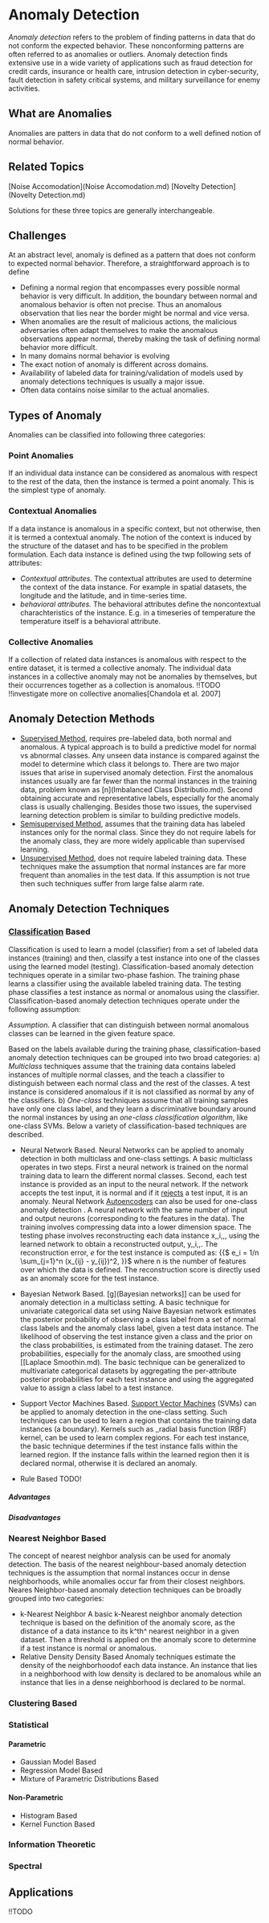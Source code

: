 # Anomaly Detection
_Anomaly detection_ refers to the problem of finding patterns in data that do not conform the expected behavior.
These nonconforming patterns are often referred to as anomalies or outliers. Anomaly detection finds extensive use in a wide variety of applications such as fraud detection for credit cards, insurance or health care, intrusion detection in cyber-security, fault detection in safety critical systems, and military surveillance for enemy activities.
## What are Anomalies
Anomalies are patters in data that do not conform to a well defined notion of normal behavior.
## Related Topics
[Noise Accomodation](Noise Accomodation.md)
[Novelty Detection](Novelty Detection.md)

Solutions for these three topics are generally interchangeable.

## Challenges

At an abstract level, anomaly is defined as a pattern that does not conform to expected normal behavior.
Therefore, a straightforward approach is to define
* Defining a normal region that encompasses every possible normal behavior is very difficult. In addition, the boundary between normal and anomalous behavior is often not precise. Thus an anomalous observation that lies near the border might be normal and vice versa.
* When anomalies are the result of malicious actions, the malicious adversaries often adapt themselves to make the anomalous observations appear normal, thereby making the task of defining normal behavior more difficult.
* In many domains normal behavior is evolving
* The exact notion of anomaly is different across domains.
* Availability of labeled data for training/validation of models used by anomaly detections techniques is usually a major issue.
* Often data contains noise similar to the actual anomalies.

## Types of Anomaly
Anomalies can be classified into following three categories:

### Point Anomalies
If an individual data instance can be considered as anomalous with respect to the rest of the data, then the instance is termed a point anomaly. This is the simplest type of anomaly.

### Contextual Anomalies
If  a data instance is anomalous in a specific context, but not otherwise, then it is termed a contextual anomaly. The notion of the context is induced by the structure of the dataset and has to be specified in the problem formulation. Each data instance is defined using the twp following sets of attributes:
* _Contextual attributes._ The contextual attributes are used to determine the context of the data instance. For example in spatial datasets, the longitude and the latitude, and in time-series time.
* _behavioral attributes._ The behavioral attributes define the noncontextual charachteristics of the instance. E.g. in a timeseries of temperature the temperature itself is a behavioral attribute.

### Collective Anomalies
If a collection of related data instances is anomalous with respect to the entire dataset, it is termed a collective anomaly. The individual data instances in a collective anomaly may not be anomalies by themselves, but their occurrences together as a collection is anomalous.
!!TODO
!!investigate more on collective anomalies[Chandola et al. 2007]

## Anomaly Detection Methods
* [Supervised Method](SupervisedMachineLearning.md), requires pre-labeled data, both normal and anomalous. A typical approach is to build a predictive model for normal vs abnormal classes. Any unseen data instance is compared against the model to determine which class it belongs to. There are two major issues that arise in supervised anomaly detection. First the anomalous instances usually are far fewer than the normal instances in the training data, problem known as [n](Imbalanced Class Distributio.md). Second obtaining accurate and representative labels, especially for the anomaly class is usually challenging. Besides those two issues, the supervised learning detection problem is similar to building predictive models.
* [Semisupervised Method](SemiSupervisedMachineLearning.md), assumes that the training data has labeled instances only for the normal class. Since they do not require labels for the anomaly class, they are more widely applicable than supervised learning.
* [Unsupervised Method](UnsupervisedMachineLearning.md), does not require labeled training data. These techniques make the assumption that normal instances are far more frequent than anomalies in the test data. If this assumption is not true then such techniques suffer from large false alarm rate.

## Anomaly Detection Techniques

### [Classification](Classification.md) Based
Classification is used to learn a model (classifier) from a set of labeled data instances (training) and then, classify a test instance into one of the classes using the learned model (testing). Classification-based anomaly detection techniques operate in a similar two-phase fashion. The training phase learns a classifier using the available labeled training data. The testing phase classifies a test instance as normal or anomalous using the classifier.
Classification-based anomaly detection techniques operate under the following assumption:

_Assumption_. A classifier that can distinguish between normal anomalous classes can be learned in the given feature space.

Based on the labels available during the training phase, classification-based anomaly detection techniques can be grouped into two broad categories:
a) *Multiclass* techniques assume that the training data contains labeled instances of multiple normal classes, and the teach a classifier to distinguish between each normal class and the rest of the classes. A test instance is considered anomalous if it is not classified as normal by any of the classifiers.
b) *One-class* techniques assume that all training samples have only one class label, and they learn a discriminative boundary around the normal instances by using an _one-class classification algorithm_, like one-class SVMs. Below a variety of classification-based techniques are described.

* Neural Network Based. Neural Networks can be applied to anomaly detection in both multiclass and one-class settings. A basic multiclass operates in two steps. First a neural network is trained on the normal training data to learn the different normal classes. Second, each test instance is provided as an input to the neural network. If the network accepts the test input, it is normal and if it [rejects](RejectOptioninClassifiers.md) a test input, it is an anomaly.
  Neural Network [Autoencoders](Autoencoders.md) can also be used for one-class anomaly detection . A neural network with the same number of input and output neurons (corresponding to the features in the data). The training involves compressing data into a lower dimension space. The testing phase involves reconstructing each data instance x,,i,,, using the learned network to obtain a reconstructed output, y,,i,,. The reconstruction error, *e* for the test instance is computed as:
{{$
e_i = 1/n \sum_{j=1}^n (x_{ij} - y_{ij})^2,
 }}$
 where n is the number of features over which the data is defined. The reconstruction score is directly used as an anomaly score for the test instance.

* Bayesian Network Based. [g](Bayesian networks]] can be used for anomaly detection in a multiclass setting. A basic technique for univariate categorical data set using Naive Bayesian network estimates the posterior probability of observing a class label from a set of normal class labels and the anomaly class label, given a test data instance. The likelihood of observing the test instance given a class and the prior on the class probabilities, is estimated from the training dataset. The zero probabilities, especially for the anomaly class, are smoothed using [[Laplace Smoothin.md).
 The basic technique can be generalized to multivariate categorical datasets by aggregating the per-attribute posterior probabilities for each test instance and using the aggregated value to assign a class label to a test instance.

* Support Vector Machines Based. [Support Vector Machines](SupportVectorMachines.md) (SVMs) can be applied to anomaly detection in the one-class setting. Such techniques can be used to learn a region that contains the training data instances (a boundary). Kernels such as _radial basis function (RBF) kernel, can be used to learn complex regions. For each test instance, the basic technique determines if the test instance falls within the learned region. If the instance falls within the learned region then it is declared normal, otherwise it is declared an anomaly.
* Rule Based
TODO!
##### Advantages

##### Disadvantages

### Nearest Neighbor Based
The concept of nearest neighbor analysis can be used for anomaly detection. The basis of the nearest neighbour-based anomaly detection techniques is the assumption that normal instances occur in dense neighborhoods, while anomalies occur far from their closest neighbors.
Neares Neighbor-based anomaly detection techniques can be broadly grouped into two categories:

* k-Nearest Neighbor
A basic k-Nearest neighbor anomaly detection technique is based on the definition of the anomaly score, as the distance of a data instance to its k^th^ nearest neighbor in a given dataset. Then a threshold is applied on the anomaly score to determine if a test instance is normal or anomalous.
* Relative Density
Density Based Anomaly techniques estimate the density of the neighborhoodof each data instance. An instance that lies in a neighborhood with low density is declared to be anomalous while an instance that lies in a dense neighborhood is declared to be normal.

### Clustering Based

### Statistical

#### Parametric
* Gaussian Model Based
* Regression Model Based
* Mixture of Parametric Distributions Based

#### Non-Parametric
* Histogram Based
* Kernel Function Based

### Information Theoretic

### Spectral

## Applications
!!TODO
